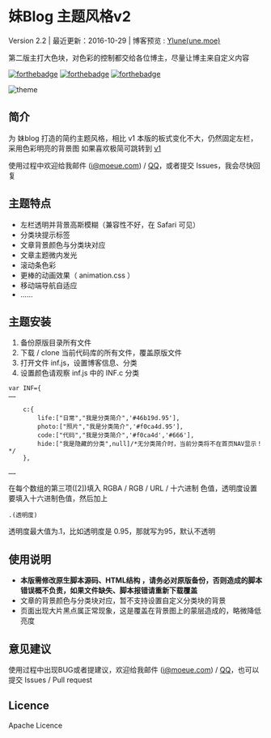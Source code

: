 # 妹Blog 主题风格v2
Version 2.2 | 最近更新：2016-10-29 | 博客预览 : [Ylune(une.moe)](http://une.moe)

第二版主打大色块，对色彩的控制都交给各位博主，尽量让博主来自定义内容

[![forthebadge](http://forthebadge.com/images/badges/uses-css.svg)](http://une.moe)
[![forthebadge](http://forthebadge.com/images/badges/uses-js.svg)](http://une.moe)
[![forthebadge](http://forthebadge.com/images/badges/uses-html.svg)](http://une.moe)

![theme](http://ww2.sinaimg.cn/mw1024/a15b4afegw1f5ybfrcd3hj21iq0qu7s2)

## 简介
为 妹blog 打造的简约主题风格，相比 v1 本版的板式变化不大，仍然固定左栏，采用色彩明亮的背景图
如果喜欢极简可跳转到 [v1](https://github.com/Ylune/imouto-theme)

使用过程中欢迎给我邮件 (i@moeue.com) / [QQ](tencent://Message/?uin=461921013)，或者提交 Issues，我会尽快回复

## 主题特点
* 左栏透明并背景高斯模糊（兼容性不好，在 Safari 可见）
* 分类块提示标签
* 文章背景颜色与分类块对应
* 文章主题微内发光
* 滚动条色彩
* 更棒的动画效果（ animation.css ）
* 移动端导航自适应
* ……


## 主题安装
1. 备份原版目录所有文件
2. 下载 / clone 当前代码库的所有文件，覆盖原版文件
3. 打开文件 inf.js，设置博客信息、分类
4. 设置颜色请观察 inf.js 中的 INF.c 分类
```
var INF={
……

	c:{
		life:["日常","我是分类简介",'#46b19d.95'],
		photo:["照片","我是分类简介",'#f0ca4d.95'],
		code:["代码","我是分类简介",'#f0ca4d','#666'],
		hide:["我是隐藏的分类",null]/*无分类简介时，当前分类将不在首页NAV显示！*/
	},

……

```
在每个数组的第三项([2])填入 RGBA / RGB / URL / 十六进制 色值，透明度设置要填入十六进制色值，然后加上
```
.(透明度)
```
透明度最大值为.1，比如透明度是 0.95，那就写为95，默认不透明

## 使用说明

* **本版需修改原生脚本源码、HTML结构 ，请务必对原版备份，否则造成的脚本错误概不负责，如果文件缺失、脚本报错请重新下载覆盖**
* 文章的背景颜色与分类块对应，暂不支持设置自定义分类块的背景
* 页面出现大片黑点属正常现象，这是覆盖在背景图上的蒙层造成的，略微降低亮度


## 意见建议
使用过程中出现BUG或者提建议，欢迎给我邮件 (i@moeue.com) / [QQ](tencent://Message/?uin=461921013)，也可以提交 Issues / Pull request

## Licence
Apache Licence
